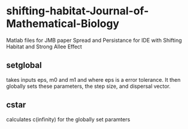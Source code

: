 # shifting-habitat-Journal-of-Mathematical-Biology
Matlab files for JMB paper Spread and Persistance for IDE with Shifting Habitat and Strong Allee Effect
## setglobal
takes inputs eps, m0 and m1 and where eps is a error tolerance. It then globally sets these parameters, the step size, and dispersal vector.
## cstar
calculates c(infinity) for the globally set paramters
